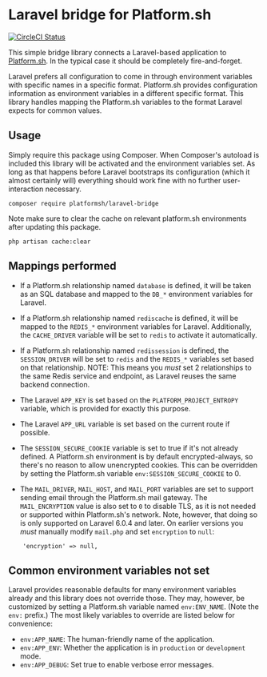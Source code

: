 # Laravel bridge for Platform.sh

[![CircleCI Status](https://circleci.com/gh/platformsh/laravel-bridge.svg?style=shield&circle-token=:circle-token)](https://circleci.com/gh/platformsh/laravel-bridge)

This simple bridge library connects a Laravel-based application to [Platform.sh](https://platform.sh/).  In the typical case it should be completely fire-and-forget.

Laravel prefers all configuration to come in through environment variables with specific names in a specific format.  Platform.sh provides configuration information as environment variables in a different specific format.  This library handles mapping the Platform.sh variables to the format Laravel expects for common values.

## Usage

Simply require this package using Composer.  When Composer's autoload is included this library will be activated and the environment variables set.  As long as that happens before Laravel bootstraps its configuration (which it almost certainly will) everything should work fine with no further user-interaction necessary.

```
composer require platformsh/laravel-bridge
```

Note make sure to clear the cache on relevant platform.sh environments after updating this package.

```
php artisan cache:clear
```

## Mappings performed

* If a Platform.sh relationship named `database` is defined, it will be taken as an SQL database and mapped to the `DB_*` environment variables for Laravel.

* If a Platform.sh relationship named `rediscache` is defined, it will be mapped to the `REDIS_*` environment variables for Laravel.  Additionally, the `CACHE_DRIVER` variable will be set to `redis` to activate it automatically.

* If a Platform.sh relationship named `redissession` is defined, the `SESSION_DRIVER` will be set to `redis` and the `REDIS_*` variables set based on that relationship. NOTE: This means you _*must*_ set 2 relationships to the same Redis service and endpoint, as Laravel reuses the same backend connection.

* The Laravel `APP_KEY` is set based on the `PLATFORM_PROJECT_ENTROPY` variable, which is provided for exactly this purpose.

* The Laravel `APP_URL` variable is set based on the current route if possible.

* The `SESSION_SECURE_COOKIE` variable is set to true if it's not already defined.  A Platform.sh environment is by default encrypted-always, so there's no reason to allow unencrypted cookies.  This can be overridden by setting the Platform.sh variable `env:SESSION_SECURE_COOKIE` to 0.

* The `MAIL_DRIVER`, `MAIL_HOST`, and `MAIL_PORT` variables are set to support sending email through the Platform.sh mail gateway.  The `MAIL_ENCRYPTION` value is also set to `0` to disable TLS, as it is not needed or supported within Platform.sh's network.  Note, however, that doing so is only supported on Laravel 6.0.4 and later.  On earlier versions you *must* manually modify `mail.php` and set `encryption` to `null`:

```
    'encryption' => null,
```

## Common environment variables not set

Laravel provides reasonable defaults for many environment variables already and this library does not override those.  They may, however, be customized by setting a Platform.sh variable named `env:ENV_NAME`. (Note the `env:` prefix.)  The most likely variables to override are listed below for convenience:

* `env:APP_NAME`: The human-friendly name of the application.
* `env:APP_ENV`: Whether the application is in `production` or `development` mode.
* `env:APP_DEBUG`: Set true to enable verbose error messages.
